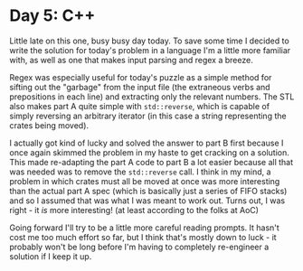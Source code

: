 # Day 5: C++

Little late on this one, busy busy day today. To save some time I decided to write the solution for today's problem in
a language I'm a little more familiar with, as well as one that makes input parsing and regex a breeze.

Regex was especially useful for today's puzzle as a simple method for sifting out the "garbage" from the input file (the
extraneous verbs and prepositions in each line) and extracting only the relevant numbers. The STL also makes part A
quite simple with `std::reverse`, which is capable of simply reversing an arbitrary iterator (in this case a string
representing the crates being moved).

I actually got kind of lucky and solved the answer to part B first because I once again skimmed the problem in my haste
to get cracking on a solution. This made re-adapting the part A code to part B a lot easier because all that was needed
was to remove the `std::reverse` call. I think in my mind, a problem in which crates must all be moved at once was more
interesting than the actual part A spec (which is basically just a series of FIFO stacks) and so I assumed that was what
I was meant to work out. Turns out, I was right - it _is_ more interesting! (at least according to the folks at AoC)

Going forward I'll try to be a little more careful reading prompts. It hasn't cost me too much effort so far, but I
think that's mostly down to luck - it probably won't be long before I'm having to completely re-engineer a solution if
I keep it up.
